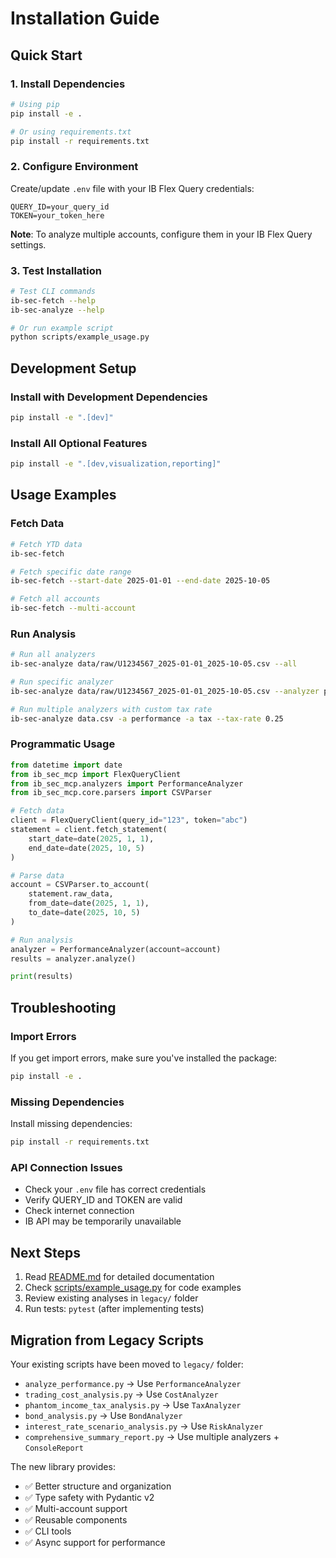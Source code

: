 # Installation Guide

## Quick Start

### 1. Install Dependencies

```bash
# Using pip
pip install -e .

# Or using requirements.txt
pip install -r requirements.txt
```

### 2. Configure Environment

Create/update `.env` file with your IB Flex Query credentials:

```env
QUERY_ID=your_query_id
TOKEN=your_token_here
```

**Note**: To analyze multiple accounts, configure them in your IB Flex Query settings.

### 3. Test Installation

```bash
# Test CLI commands
ib-sec-fetch --help
ib-sec-analyze --help

# Or run example script
python scripts/example_usage.py
```

## Development Setup

### Install with Development Dependencies

```bash
pip install -e ".[dev]"
```

### Install All Optional Features

```bash
pip install -e ".[dev,visualization,reporting]"
```

## Usage Examples

### Fetch Data

```bash
# Fetch YTD data
ib-sec-fetch

# Fetch specific date range
ib-sec-fetch --start-date 2025-01-01 --end-date 2025-10-05

# Fetch all accounts
ib-sec-fetch --multi-account
```

### Run Analysis

```bash
# Run all analyzers
ib-sec-analyze data/raw/U1234567_2025-01-01_2025-10-05.csv --all

# Run specific analyzer
ib-sec-analyze data/raw/U1234567_2025-01-01_2025-10-05.csv --analyzer performance

# Run multiple analyzers with custom tax rate
ib-sec-analyze data.csv -a performance -a tax --tax-rate 0.25
```

### Programmatic Usage

```python
from datetime import date
from ib_sec_mcp import FlexQueryClient
from ib_sec_mcp.analyzers import PerformanceAnalyzer
from ib_sec_mcp.core.parsers import CSVParser

# Fetch data
client = FlexQueryClient(query_id="123", token="abc")
statement = client.fetch_statement(
    start_date=date(2025, 1, 1),
    end_date=date(2025, 10, 5)
)

# Parse data
account = CSVParser.to_account(
    statement.raw_data,
    from_date=date(2025, 1, 1),
    to_date=date(2025, 10, 5)
)

# Run analysis
analyzer = PerformanceAnalyzer(account=account)
results = analyzer.analyze()

print(results)
```

## Troubleshooting

### Import Errors

If you get import errors, make sure you've installed the package:

```bash
pip install -e .
```

### Missing Dependencies

Install missing dependencies:

```bash
pip install -r requirements.txt
```

### API Connection Issues

- Check your `.env` file has correct credentials
- Verify QUERY_ID and TOKEN are valid
- Check internet connection
- IB API may be temporarily unavailable

## Next Steps

1. Read [README.md](README.md) for detailed documentation
2. Check [scripts/example_usage.py](scripts/example_usage.py) for code examples
3. Review existing analyses in `legacy/` folder
4. Run tests: `pytest` (after implementing tests)

## Migration from Legacy Scripts

Your existing scripts have been moved to `legacy/` folder:

- `analyze_performance.py` → Use `PerformanceAnalyzer`
- `trading_cost_analysis.py` → Use `CostAnalyzer`
- `phantom_income_tax_analysis.py` → Use `TaxAnalyzer`
- `bond_analysis.py` → Use `BondAnalyzer`
- `interest_rate_scenario_analysis.py` → Use `RiskAnalyzer`
- `comprehensive_summary_report.py` → Use multiple analyzers + `ConsoleReport`

The new library provides:
- ✅ Better structure and organization
- ✅ Type safety with Pydantic v2
- ✅ Multi-account support
- ✅ Reusable components
- ✅ CLI tools
- ✅ Async support for performance
